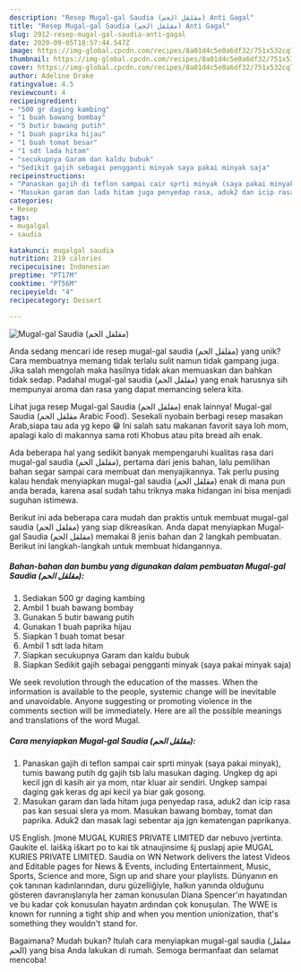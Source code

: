 ```yaml
---
description: "Resep Mugal-gal Saudia (مقلقل الحم) Anti Gagal"
title: "Resep Mugal-gal Saudia (مقلقل الحم) Anti Gagal"
slug: 2912-resep-mugal-gal-saudia-anti-gagal
date: 2020-09-05T18:57:44.547Z
image: https://img-global.cpcdn.com/recipes/8a01d4c5e0a6df32/751x532cq70/mugal-gal-saudia-مقلقل-الحم-foto-resep-utama.jpg
thumbnail: https://img-global.cpcdn.com/recipes/8a01d4c5e0a6df32/751x532cq70/mugal-gal-saudia-مقلقل-الحم-foto-resep-utama.jpg
cover: https://img-global.cpcdn.com/recipes/8a01d4c5e0a6df32/751x532cq70/mugal-gal-saudia-مقلقل-الحم-foto-resep-utama.jpg
author: Adeline Drake
ratingvalue: 4.5
reviewcount: 4
recipeingredient:
- "500 gr daging kambing"
- "1 buah bawang bombay"
- "5 butir bawang putih"
- "1 buah paprika hijau"
- "1 buah tomat besar"
- "1 sdt lada hitam"
- "secukupnya Garam dan kaldu bubuk"
- "Sedikit gajih sebagai pengganti minyak saya pakai minyak saja"
recipeinstructions:
- "Panaskan gajih di teflon sampai cair sprti minyak (saya pakai minyak), tumis bawang putih dg gajih tsb lalu masukan daging. Ungkep dg api kecil jgn di kasih air ya mom, ntar kluar air sendiri. Ungkep sampai daging gak keras dg api kecil ya biar gak gosong."
- "Masukan garam dan lada hitam juga penyedap rasa, aduk2 dan icip rasa pas kan sesuai slera ya mom. Masukan bawang bombay, tomat dan paprika. Aduk2 dan masak lagi sebentar aja jgn kematengan paprikanya."
categories:
- Resep
tags:
- mugalgal
- saudia

katakunci: mugalgal saudia 
nutrition: 219 calories
recipecuisine: Indonesian
preptime: "PT17M"
cooktime: "PT56M"
recipeyield: "4"
recipecategory: Dessert

---
```



![Mugal-gal Saudia (مقلقل الحم)](https://img-global.cpcdn.com/recipes/8a01d4c5e0a6df32/751x532cq70/mugal-gal-saudia-مقلقل-الحم-foto-resep-utama.jpg)

Anda sedang mencari ide resep mugal-gal saudia (مقلقل الحم) yang unik? Cara membuatnya memang tidak terlalu sulit namun tidak gampang juga. Jika salah mengolah maka hasilnya tidak akan memuaskan dan bahkan tidak sedap. Padahal mugal-gal saudia (مقلقل الحم) yang enak harusnya sih mempunyai aroma dan rasa yang dapat memancing selera kita.

Lihat juga resep Mugal-gal Saudia (مقلقل الحم) enak lainnya! Mugal-gal Saudia (مقلقل الحم Arabic Food). Sesekali nyobain berbagi resep masakan Arab,siapa tau ada yg kepo 😁 Ini salah satu makanan favorit saya loh mom, apalagi kalo di makannya sama roti Khobus atau pita bread aih enak.

Ada beberapa hal yang sedikit banyak mempengaruhi kualitas rasa dari mugal-gal saudia (مقلقل الحم), pertama dari jenis bahan, lalu pemilihan bahan segar sampai cara membuat dan menyajikannya. Tak perlu pusing kalau hendak menyiapkan mugal-gal saudia (مقلقل الحم) enak di mana pun anda berada, karena asal sudah tahu triknya maka hidangan ini bisa menjadi suguhan istimewa.


Berikut ini ada beberapa cara mudah dan praktis untuk membuat mugal-gal saudia (مقلقل الحم) yang siap dikreasikan. Anda dapat menyiapkan Mugal-gal Saudia (مقلقل الحم) memakai 8 jenis bahan dan 2 langkah pembuatan. Berikut ini langkah-langkah untuk membuat hidangannya.

<!--inarticleads1-->

##### Bahan-bahan dan bumbu yang digunakan dalam pembuatan Mugal-gal Saudia (مقلقل الحم):

1. Sediakan 500 gr daging kambing
1. Ambil 1 buah bawang bombay
1. Gunakan 5 butir bawang putih
1. Gunakan 1 buah paprika hijau
1. Siapkan 1 buah tomat besar
1. Ambil 1 sdt lada hitam
1. Siapkan secukupnya Garam dan kaldu bubuk
1. Siapkan Sedikit gajih sebagai pengganti minyak (saya pakai minyak saja)


We seek revolution through the education of the masses. When the information is available to the people, systemic change will be inevitable and unavoidable. Anyone suggesting or promoting violence in the comments section will be immediately. Here are all the possible meanings and translations of the word Mugal. 

<!--inarticleads2-->

##### Cara menyiapkan Mugal-gal Saudia (مقلقل الحم):

1. Panaskan gajih di teflon sampai cair sprti minyak (saya pakai minyak), tumis bawang putih dg gajih tsb lalu masukan daging. Ungkep dg api kecil jgn di kasih air ya mom, ntar kluar air sendiri. Ungkep sampai daging gak keras dg api kecil ya biar gak gosong.
1. Masukan garam dan lada hitam juga penyedap rasa, aduk2 dan icip rasa pas kan sesuai slera ya mom. Masukan bawang bombay, tomat dan paprika. Aduk2 dan masak lagi sebentar aja jgn kematengan paprikanya.


US English. Įmonė MUGAL KURIES PRIVATE LIMITED dar nebuvo įvertinta. Gaukite el. laišką iškart po to kai tik atnaujinsime šį puslapį apie MUGAL KURIES PRIVATE LIMITED. Saudia on WN Network delivers the latest Videos and Editable pages for News &amp; Events, including Entertainment, Music, Sports, Science and more, Sign up and share your playlists. Dünyanın en çok tanınan kadınlarından, duru güzelliğiyle, halkın yanında olduğunu gösteren davranışlarıyla her zaman konusulan Diana Spencer&#39;ın hayatından ve bu kadar çok konusulan hayatın ardından çok konuşulan. The WWE is known for running a tight ship and when you mention unionization, that&#39;s something they wouldn&#39;t stand for. 

Bagaimana? Mudah bukan? Itulah cara menyiapkan mugal-gal saudia (مقلقل الحم) yang bisa Anda lakukan di rumah. Semoga bermanfaat dan selamat mencoba!
